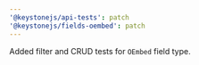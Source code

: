 ```yaml
---
'@keystonejs/api-tests': patch
'@keystonejs/fields-oembed': patch
---
```


Added filter and CRUD tests for `OEmbed` field type.
